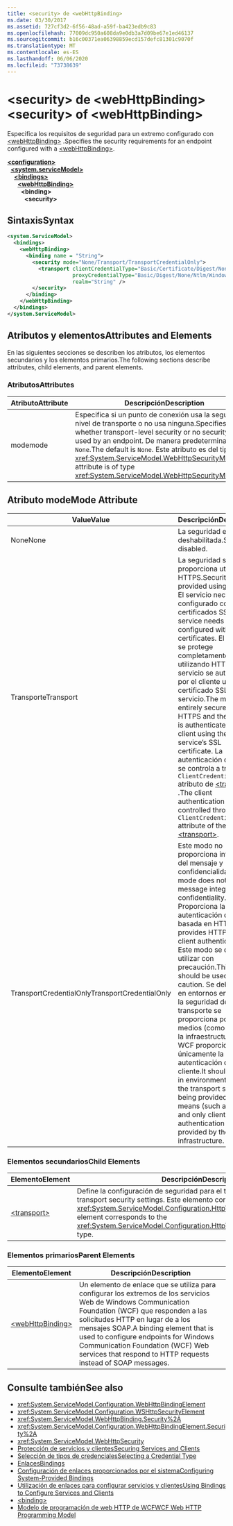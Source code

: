 ```yaml
---
title: <security> de <webHttpBinding>
ms.date: 03/30/2017
ms.assetid: 727cf3d2-6f56-48ad-a59f-ba423edb9c83
ms.openlocfilehash: 77009dc950a608da9e0db3a7d09be67e1ed46137
ms.sourcegitcommit: b16c00371ea06398859ecd157defc81301c9070f
ms.translationtype: MT
ms.contentlocale: es-ES
ms.lasthandoff: 06/06/2020
ms.locfileid: "73738639"
---
```

# <a name="security-of-webhttpbinding"></a><span data-ttu-id="0a609-102">\<security> de \<webHttpBinding></span><span class="sxs-lookup"><span data-stu-id="0a609-102">\<security> of \<webHttpBinding></span></span>
<span data-ttu-id="0a609-103">Especifica los requisitos de seguridad para un extremo configurado con [\<webHttpBinding>](webhttpbinding.md) .</span><span class="sxs-lookup"><span data-stu-id="0a609-103">Specifies the security requirements for an endpoint configured with a [\<webHttpBinding>](webhttpbinding.md).</span></span>  
  
[**\<configuration>**](../configuration-element.md)\
&nbsp;&nbsp;[**\<system.serviceModel>**](system-servicemodel.md)\
&nbsp;&nbsp;&nbsp;&nbsp;[**\<bindings>**](bindings.md)\
&nbsp;&nbsp;&nbsp;&nbsp;&nbsp;&nbsp;[**\<webHttpBinding>**](webhttpbinding.md)\
&nbsp;&nbsp;&nbsp;&nbsp;&nbsp;&nbsp;&nbsp;&nbsp;**\<binding>**\
&nbsp;&nbsp;&nbsp;&nbsp;&nbsp;&nbsp;&nbsp;&nbsp;&nbsp;&nbsp;**\<security>**  
  
## <a name="syntax"></a><span data-ttu-id="0a609-104">Sintaxis</span><span class="sxs-lookup"><span data-stu-id="0a609-104">Syntax</span></span>  
  
```xml  
<system.ServiceModel>
  <bindings>
    <webHttpBinding>
      <binding name = "String">
        <security mode="None/Transport/TransportCredentialOnly">
          <transport clientCredentialType="Basic/Certificate/Digest/None/Ntlm/Windows"
                     proxyCredentialType="Basic/Digest/None/Ntlm/Windows"
                     realm="String" />
        </security>
      </binding>
    </webHttpBinding>
  </bindings>
</system.ServiceModel>
```  
  
## <a name="attributes-and-elements"></a><span data-ttu-id="0a609-105">Atributos y elementos</span><span class="sxs-lookup"><span data-stu-id="0a609-105">Attributes and Elements</span></span>  
 <span data-ttu-id="0a609-106">En las siguientes secciones se describen los atributos, los elementos secundarios y los elementos primarios.</span><span class="sxs-lookup"><span data-stu-id="0a609-106">The following sections describe attributes, child elements, and parent elements.</span></span>  
  
### <a name="attributes"></a><span data-ttu-id="0a609-107">Atributos</span><span class="sxs-lookup"><span data-stu-id="0a609-107">Attributes</span></span>  
  
|<span data-ttu-id="0a609-108">Atributo</span><span class="sxs-lookup"><span data-stu-id="0a609-108">Attribute</span></span>|<span data-ttu-id="0a609-109">Descripción</span><span class="sxs-lookup"><span data-stu-id="0a609-109">Description</span></span>|  
|---------------|-----------------|  
|<span data-ttu-id="0a609-110">mode</span><span class="sxs-lookup"><span data-stu-id="0a609-110">mode</span></span>|<span data-ttu-id="0a609-111">Especifica si un punto de conexión usa la seguridad a nivel de transporte o no usa ninguna.</span><span class="sxs-lookup"><span data-stu-id="0a609-111">Specifies whether transport-level security or no security is used by an endpoint.</span></span> <span data-ttu-id="0a609-112">De manera predeterminada, es `None`.</span><span class="sxs-lookup"><span data-stu-id="0a609-112">The default is `None`.</span></span> <span data-ttu-id="0a609-113">Este atributo es del tipo <xref:System.ServiceModel.WebHttpSecurityMode>.</span><span class="sxs-lookup"><span data-stu-id="0a609-113">This attribute is of type <xref:System.ServiceModel.WebHttpSecurityMode>.</span></span>|  
  
## <a name="mode-attribute"></a><span data-ttu-id="0a609-114">Atributo mode</span><span class="sxs-lookup"><span data-stu-id="0a609-114">Mode Attribute</span></span>  
  
|<span data-ttu-id="0a609-115">Value</span><span class="sxs-lookup"><span data-stu-id="0a609-115">Value</span></span>|<span data-ttu-id="0a609-116">Descripción</span><span class="sxs-lookup"><span data-stu-id="0a609-116">Description</span></span>|  
|-----------|-----------------|  
|<span data-ttu-id="0a609-117">None</span><span class="sxs-lookup"><span data-stu-id="0a609-117">None</span></span>|<span data-ttu-id="0a609-118">La seguridad está deshabilitada.</span><span class="sxs-lookup"><span data-stu-id="0a609-118">Security is disabled.</span></span>|  
|<span data-ttu-id="0a609-119">Transporte</span><span class="sxs-lookup"><span data-stu-id="0a609-119">Transport</span></span>|<span data-ttu-id="0a609-120">La seguridad se proporciona utilizando HTTPS.</span><span class="sxs-lookup"><span data-stu-id="0a609-120">Security is provided using HTTPS.</span></span> <span data-ttu-id="0a609-121">El servicio necesita ser configurado con certificados SSL.</span><span class="sxs-lookup"><span data-stu-id="0a609-121">The service needs to be configured with SSL certificates.</span></span> <span data-ttu-id="0a609-122">El mensaje se protege completamente utilizando HTTPS y el servicio se autentica por el cliente usando el certificado SSL del servicio.</span><span class="sxs-lookup"><span data-stu-id="0a609-122">The message is entirely secured using HTTPS and the service is authenticated by the client using the service’s SSL certificate.</span></span> <span data-ttu-id="0a609-123">La autenticación del cliente se controla a través del `ClientCredentialType` atributo de [\<transport>](transport-of-webhttpbinding.md) .</span><span class="sxs-lookup"><span data-stu-id="0a609-123">The client authentication is controlled through the `ClientCredentialType` attribute of the [\<transport>](transport-of-webhttpbinding.md).</span></span>|  
|<span data-ttu-id="0a609-124">TransportCredentialOnly</span><span class="sxs-lookup"><span data-stu-id="0a609-124">TransportCredentialOnly</span></span>|<span data-ttu-id="0a609-125">Este modo no proporciona integridad del mensaje y confidencialidad.</span><span class="sxs-lookup"><span data-stu-id="0a609-125">This mode does not provide message integrity and confidentiality.</span></span> <span data-ttu-id="0a609-126">Proporciona la autenticación del cliente basada en HTTP.</span><span class="sxs-lookup"><span data-stu-id="0a609-126">It provides HTTP-based client authentication.</span></span> <span data-ttu-id="0a609-127">Este modo se debe utilizar con precaución.</span><span class="sxs-lookup"><span data-stu-id="0a609-127">This mode should be used with caution.</span></span> <span data-ttu-id="0a609-128">Se debe usar en entornos en los que la seguridad de transporte se proporciona por otros medios (como IPSec) y la infraestructura de WCF proporciona únicamente la autenticación del cliente.</span><span class="sxs-lookup"><span data-stu-id="0a609-128">It should be used in environments where the transport security is being provided by other means (such as IPSec) and only client authentication is provided by the WCF infrastructure.</span></span>|  
  
### <a name="child-elements"></a><span data-ttu-id="0a609-129">Elementos secundarios</span><span class="sxs-lookup"><span data-stu-id="0a609-129">Child Elements</span></span>  
  
|<span data-ttu-id="0a609-130">Elemento</span><span class="sxs-lookup"><span data-stu-id="0a609-130">Element</span></span>|<span data-ttu-id="0a609-131">Descripción</span><span class="sxs-lookup"><span data-stu-id="0a609-131">Description</span></span>|  
|-------------|-----------------|  
|[\<transport>](transport-of-webhttpbinding.md)|<span data-ttu-id="0a609-132">Define la configuración de seguridad para el transporte.</span><span class="sxs-lookup"><span data-stu-id="0a609-132">Defines the transport security settings.</span></span> <span data-ttu-id="0a609-133">Este elemento corresponde al tipo <xref:System.ServiceModel.Configuration.HttpTransportSecurityElement>.</span><span class="sxs-lookup"><span data-stu-id="0a609-133">This element corresponds to the <xref:System.ServiceModel.Configuration.HttpTransportSecurityElement> type.</span></span>|  
  
### <a name="parent-elements"></a><span data-ttu-id="0a609-134">Elementos primarios</span><span class="sxs-lookup"><span data-stu-id="0a609-134">Parent Elements</span></span>  
  
|<span data-ttu-id="0a609-135">Elemento</span><span class="sxs-lookup"><span data-stu-id="0a609-135">Element</span></span>|<span data-ttu-id="0a609-136">Descripción</span><span class="sxs-lookup"><span data-stu-id="0a609-136">Description</span></span>|  
|-------------|-----------------|  
|[\<webHttpBinding>](webhttpbinding.md)|<span data-ttu-id="0a609-137">Un elemento de enlace que se utiliza para configurar los extremos de los servicios Web de Windows Communication Foundation (WCF) que responden a las solicitudes HTTP en lugar de a los mensajes SOAP.</span><span class="sxs-lookup"><span data-stu-id="0a609-137">A binding element that is used to configure endpoints for Windows Communication Foundation (WCF) Web services that respond to HTTP requests instead of SOAP messages.</span></span>|  
  
## <a name="see-also"></a><span data-ttu-id="0a609-138">Consulte también</span><span class="sxs-lookup"><span data-stu-id="0a609-138">See also</span></span>

- <xref:System.ServiceModel.Configuration.WebHttpBindingElement>
- <xref:System.ServiceModel.Configuration.WSHttpSecurityElement>
- <xref:System.ServiceModel.WebHttpBinding.Security%2A>
- <xref:System.ServiceModel.Configuration.WebHttpBindingElement.Security%2A>
- <xref:System.ServiceModel.WebHttpSecurity>
- [<span data-ttu-id="0a609-139">Protección de servicios y clientes</span><span class="sxs-lookup"><span data-stu-id="0a609-139">Securing Services and Clients</span></span>](../../../wcf/feature-details/securing-services-and-clients.md)
- [<span data-ttu-id="0a609-140">Selección de tipos de credenciales</span><span class="sxs-lookup"><span data-stu-id="0a609-140">Selecting a Credential Type</span></span>](../../../wcf/feature-details/selecting-a-credential-type.md)
- [<span data-ttu-id="0a609-141">Enlaces</span><span class="sxs-lookup"><span data-stu-id="0a609-141">Bindings</span></span>](../../../wcf/bindings.md)
- [<span data-ttu-id="0a609-142">Configuración de enlaces proporcionados por el sistema</span><span class="sxs-lookup"><span data-stu-id="0a609-142">Configuring System-Provided Bindings</span></span>](../../../wcf/feature-details/configuring-system-provided-bindings.md)
- [<span data-ttu-id="0a609-143">Utilización de enlaces para configurar servicios y clientes</span><span class="sxs-lookup"><span data-stu-id="0a609-143">Using Bindings to Configure Services and Clients</span></span>](../../../wcf/using-bindings-to-configure-services-and-clients.md)
- [\<binding>](bindings.md)
- [<span data-ttu-id="0a609-144">Modelo de programación de web HTTP de WCF</span><span class="sxs-lookup"><span data-stu-id="0a609-144">WCF Web HTTP Programming Model</span></span>](../../../wcf/feature-details/wcf-web-http-programming-model.md)
